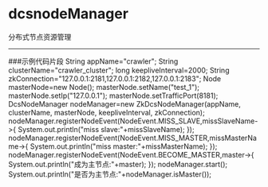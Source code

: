 # dcsnodeManager
分布式节点资源管理

---
###示例代码片段
	   	String appName="crawler";
		String clusterName="crawler_cluster";
		long keepliveInterval=2000;
		String zkConnection="127.0.0.1:2181,127.0.0.1:2182,127.0.0.1:2183";
		Node masterNode=new Node();
		masterNode.setName("test_1");
		masterNode.setIp("127.0.0.1");
		masterNode.setTrafficPort(8181);
		DcsNodeManager nodeManager=new ZkDcsNodeManager(appName, clusterName, masterNode, 	 keepliveInterval, zkConnection);
		nodeManager.registerNodeEvent(NodeEvent.MISS_SLAVE,missSlaveName->{
			System.out.println("miss slave:"+missSlaveName);
		});
		nodeManager.registerNodeEvent(NodeEvent.MISS_MASTER,missMasterName->{
			System.out.println("miss master:"+missMasterName);
		});
		nodeManager.registerNodeEvent(NodeEvent.BECOME_MASTER,master->{
			System.out.println("成为主节点:"+master);
		});
		nodeManager.start();
		System.out.println("是否为主节点:"+nodeManager.isMaster());
